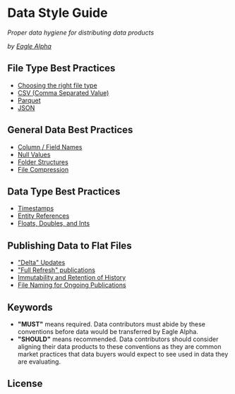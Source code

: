 # Data Style Guide
_Proper data hygiene for distributing data products_

_by [Eagle Alpha](https://eaglealpha.com)_

## File Type Best Practices

- [Choosing the right file type](file_types/choosing_the_right_file_type.md)
- [CSV (Comma Separated Value)](file_types/csv.md)
- [Parquet](file_types/parquet.md)
- [JSON](file_types/json.md)

## General Data Best Practices

- [Column / Field Names](general/column_names.md)
- [Null Values](general/null_values.md)
- [Folder Structures](general/folder_structures.md)
- [File Compression](general/compression.md)

## Data Type Best Practices

- [Timestamps](data_types/timestamps.md)
- [Entity References](data_types/entity_references.md)
- [Floats, Doubles, and Ints](data_types/numeric.md)

## Publishing Data to Flat Files

- ["Delta" Updates](publishing/deltas.md)
- ["Full Refresh" publications](publishing/full_refresh.md)
- [Immutability and Retention of History](publishing/immutability.md)
- [File Naming for Ongoing Publications](publishing/naming_files.md)



## Keywords

- __"MUST"__ means required. Data contributors must abide by these conventions before data would be transferred by Eagle Alpha.
- __"SHOULD"__ means recommended. Data contributors should consider aligning their data products to these conventions as they are common market practices that data buyers would expect to see used in data they are evaluating.

## License
